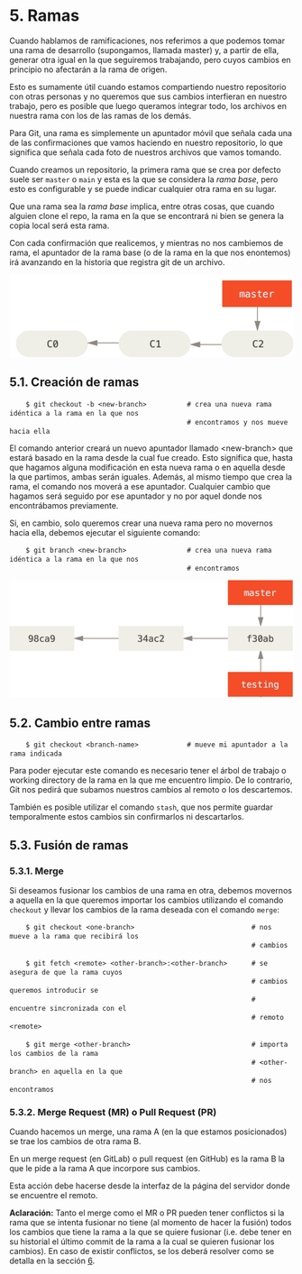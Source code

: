 # 5. Ramas

Cuando hablamos de ramificaciones, nos referimos a que podemos tomar una rama de desarrollo (supongamos, llamada master) y, a partir de ella, generar otra igual en la que seguiremos trabajando, pero cuyos cambios en principio no afectarán a la rama de origen.

Esto es sumamente útil cuando estamos compartiendo nuestro repositorio con otras personas y no queremos que sus cambios interfieran en nuestro trabajo, pero es posible que luego queramos integrar todo, los archivos en nuestra rama con los de las ramas de los demás.

Para Git, una rama es simplemente un apuntador móvil que señala cada una de las confirmaciones que vamos haciendo en nuestro repositorio, lo que significa que señala cada foto de nuestros archivos que vamos tomando.

Cuando creamos un repositorio, la primera rama que se crea por defecto suele ser `master` o `main` y esta es la que se considera la _rama base_, pero esto es configurable y se puede indicar cualquier otra rama en su lugar.

Que una rama sea la _rama base_ implica, entre otras cosas, que cuando alguien clone el repo, la rama en la que se encontrará ni bien se genera la copia local será esta rama.

Con cada confirmación que realicemos, y mientras no nos cambiemos de rama, el apuntador de la rama base (o de la rama en la que nos enontemos) irá avanzando en la historia que registra git de un archivo.

![alt text](./pictures/master.png)

## 5.1. Creación de ramas
        
        $ git checkout -b <new-branch>          # crea una nueva rama idéntica a la rama en la que nos
                                                # encontramos y nos mueve hacia ella
    
El comando anterior creará un nuevo apuntador llamado \<new-branch> que estará basado en la rama desde la cual fue creado. Esto significa que, hasta que hagamos alguna modificación en esta nueva rama o en aquella desde la que partimos, ambas serán iguales. 
Además, al mismo tiempo que crea la rama, el comando nos moverá a ese apuntador. Cualquier cambio que hagamos será seguido por ese apuntador y no por aquel donde nos encontrábamos previamente.

Si, en cambio, solo queremos crear una nueva rama pero no movernos hacia ella, debemos ejecutar el siguiente comando:

        $ git branch <new-branch>               # crea una nueva rama idéntica a la rama en la que nos
                                                # encontramos

![alt text](./pictures/two-branches.png)

## 5.2. Cambio entre ramas

        $ git checkout <branch-name>            # mueve mi apuntador a la rama indicada
        
Para poder ejecutar este comando es necesario tener el árbol de trabajo o working directory de la rama en la que me encuentro limpio. De lo contrario, Git nos pedirá que subamos nuestros cambios al remoto o los descartemos. 

También es posible utilizar el comando ```stash```, que nos permite guardar temporalmente estos cambios sin confirmarlos ni descartarlos.

## 5.3. Fusión de ramas

### 5.3.1. Merge

Si deseamos fusionar los cambios de una rama en otra, debemos movernos a aquella en la que queremos importar los cambios utilizando el comando ```checkout``` y llevar los cambios de la rama deseada con el comando ```merge```:

        $ git checkout <one-branch>                             # nos mueve a la rama que recibirá los
                                                                # cambios

        $ git fetch <remote> <other-branch>:<other-branch>      # se asegura de que la rama cuyos
                                                                # cambios queremos introducir se 
                                                                # encuentre sincronizada con el
                                                                # remoto <remote>
        
        $ git merge <other-branch>                              # importa los cambios de la rama 
                                                                # <other-branch> en aquella en la que
                                                                # nos encontramos

### 5.3.2. Merge Request (MR) o Pull Request (PR)

Cuando hacemos un merge, una rama A (en la que estamos posicionados) se trae los cambios de otra rama B.

En un merge request (en GitLab) o pull request (en GitHub) es la rama B la que le pide a la rama A que incorpore sus cambios.

Esta acción debe hacerse desde la interfaz de la página del servidor donde se encuentre el remoto.

**Aclaración:** Tanto el merge como el MR o PR pueden tener conflictos si la rama que se intenta fusionar no tiene (al momento de hacer la fusión) todos los cambios que tiene la rama a la que se quiere fusionar (i.e. debe tener en su historial el último commit de la rama a la cual se quieren fusionar los cambios). En caso de existir conflictos, se los deberá resolver como se detalla en la sección [6](./conflicts.md).